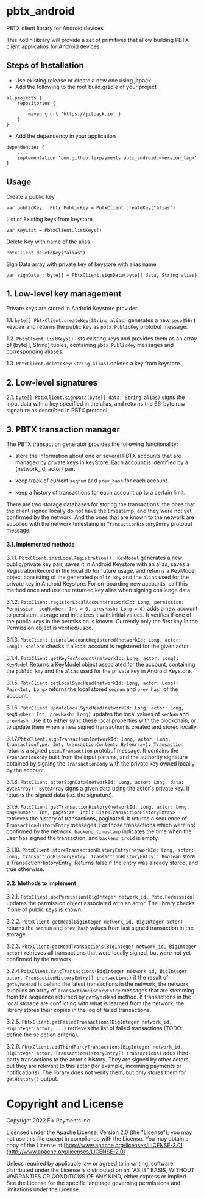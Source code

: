 # pbtx_android

PBTX client library for Android devices

This Kotlin library will provide a set of primitives that allow building PBTX client applicatios for
Android devices.

## Steps of Installation

- Use existing release or create a new one using jitpack
- Add the following to the root build.gradle of your project

```
allprojects {
	repositories {
	    ...
		maven { url 'https://jitpack.io' }
	}
}
```

- Add the dependency in your application

```
dependencies {
    ....
    implementation 'com.github.fixpayments:pbtx_android:<version_tag>'
}
```

## Usage

Create a public key

``
var publicKey : Pbtx.PublicKey = PbtxClient.createKey("alias")
``

List of Existing keys from keystore

``
var KeyList = PbtxClient.listKeys()
``

Delete Key with name of the alias.

``
PbtxClient.deleteKey("alias")
``

Sign Data array with private key of keystore with alias name

``
var signData : byte[] = PbtxClient.signData(byte[] data, String alias)
``

## 1. Low-level key management

Private keys are stored in Android Keystore provider.

1.1. `byte[] PbtxClient.createKey(String alias)` generates a new `secp256r1` keypair and returns the
public key as `pbtx.PublicKey` protobuf message.

1.2. `PbtxClient.listKeys()` lists existing keys and provides them as an array of (byte[], String)
tuples, containing `pbtx.PublicKey` messages and corresponding aliases.

1.3. `PbtxClient.deleteKey(String alias)` deletes a key from keystore.

## 2. Low-level signatures

2.1. `byte[] PbtxClient.signData(byte[] data, String alias)` signs the input data with a key
specified in the alias, and returns the 66-byte raw signature as described in PBTX protocol.

## 3. PBTX transaction manager

The PBTX transaction generator provides the following functionality:

* store the information about one or several PBTX accounts that are managed by private keys in
  keyStore. Each account is identified by a (network_id, actor) pair.

* keep track of current `seqnum` and `prev_hash` for each account.

* keep a history of transactions for each account up to a certain limit.

There are two storage databases for storing the transactions: the ones that the client signed
locally do not have the timestamp, and they were not yet confirmed by the network. And the ones that
are known to the network are supplied with the network timestamp in `TransactionHistoryEntry`
protobuf message.

#### 3.1. Implemented methods

3.1.1. `PbtxClient.initLocalRegistration(): KeyModel` generates a new public/private key pair, saves it
in Android Keystore with an alias, saves a RegistrationRecord in the local db for future usage, and
returns a KeyModel object consisting of the generated `public key` and the `alias` used for the
private key in Android Keystore. For on-boarding new accounts, call this method once and use the
returned key alias when signing challenge data.

3.1.2. `PbtxClient.registerLocalAccount(networkId: Long, permission: Permission, seqNumber: Int = 0, prevHash: Long = 0)`
adds a new account to persistent storage and initializes it with initial values. It verifies if one
of the public keys in the permission is known. Currently only the first key in the Permission object
is verified/used.

3.1.3. `PbtxClient.isLocalAccountRegistered(networkId: Long, actor: Long): Boolean`
checks if a local account is registered for the given actor.

3.1.4. `PbtxClient.getKeyForAccount(networkId: Long, actor: Long): KeyModel`
Returns a KeyModel object associated for the account, containing the `public key` and the `alias` used for the
private key in Android Keystore.

3.1.5. `PbtxClient.getLocalSyncHead(networkId: Long, actor: Long): Pair<Int, Long>` returns the
local stored `seqnum` and `prev_hash` of the account.

3.1.6. `PbtxClient.updateLocalSyncHead(networkId: Long, actor: Long, seqNumber: Int, prevHash: Long)`
updates the local values of `seqNum` and `prevHash`. Use it to either sync these local properties
with the blockchain, or to update them when a new signed transaction is created and stored locally.

3.1.7.`PbtxClient.signTransaction(networkId: Long, actor: Long, transactionType: Int, transactionContent: ByteArray): Transaction`
returns a signed `pbtx.Transaction` protobuf message. It contains the `TransactionBody` built from
the input params, and the authority signature obtained by signing the `TransactionBody` with the
private key owned locally by the account.

3.1.8. `PbtxClient.actorSignData(networkId: Long, actor: Long, data: ByteArray): ByteArray`
signs a given data using the actor's private key. It returns the signed data (i.e. the signature).

3.1.9. `PbtxClient.getTransactionHistory(networkId: Long, actor: Long, pageNumber: Int, pageSize: Int): List<TransactionHistoryEntry>`
retrieves the history of transactions, paginated.
It returns a sequence of `TransactionHistoryEntry` messages. For those transactions which were not
confirmed by the network, `backend_timestamp` indicates the time when the user has signed the
transaction, and `backend_trxid` is empty.

3.1.10. `PbtxClient.storeTransactionHistoryEntry(networkId: Long, actor: Long, transactionHistoryEntry: TransactionHistoryEntry): Boolean`
store a TransactionHistoryEntry. Returns false if the entry was already stored, and true otherwise.

#### 3.2. Methods to implement

3.2.1. `PbtxClient.updPermission(BigInteger network_id, Pbtx.Permission)` updates the permission
object associated with an actor. The library checks if one of public keys is known.

3.2.2. `PbtxClient.getHead(BigInteger network_id, BigInteger actor)` returns the `seqnum`
and `prev_hash` values from last signed transaction in the storage.

3.2.3. `PbtxClient.getHeadTransactions(BigInteger network_id, BigInteger actor)` retrieves all
transactions that were locally signed, but were not yet confirmed by the network.

3.2.4 `PbtxClient.syncTransactions(BigInteger network_id, BigInteger actor, TransactionHistoryEntry[] transactions)`
if the result of `getSyncHead` is behind the latest transactions in the network, the network
supplies an array of `TransactionHistoryEntry` messages that are stemming from the sequence returned
by `getSyncHead` method. If transactions in the local storage are conflicting with what is learned
from the network, the library stores their copies in the log of failed transactions.

3.2.5. `PbtxClient.getFailedTransactions(BigInteger network_id, BigInteger actor, ...)` retrieves
the list of failed transactions (TODO: define the selection criteria).

3.2.6. `PbtxClient.addThirdPartyTransactions(BigInteger network_id, BigInteger actor, TransactionHistoryEntry[] transactions)`
adds third-party transactions to the actor's history. They are signed by other actors, but they are
relevant to this actor (for example, incoming payments or notifications). The library does not
verify them, but only stores them for `getHistory()` output.


Copyright and License
=====================

Copyright 2022 Fix Payments Inc.

Licensed under the Apache License, Version 2.0 (the "License"); you may not use this file except in
compliance with the License. You may obtain a copy of the License at
[http://www.apache.org/licenses/LICENSE-2.0](http://www.apache.org/licenses/LICENSE-2.0)

Unless required by applicable law or agreed to in writing, software distributed under the License is
distributed on an "AS IS" BASIS, WITHOUT WARRANTIES OR CONDITIONS OF ANY KIND, either express or
implied. See the License for the specific language governing permissions and limitations under the
License.

